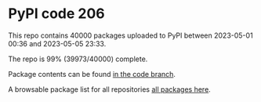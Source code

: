 # PyPI code 206

This repo contains 40000 packages uploaded to PyPI between 
2023-05-01 00:36 and 2023-05-05 23:33.

The repo is 99% (39973/40000) complete.

Package contents can be found [in the code branch](https://github.com/pypi-data/pypi-mirror-206/tree/code/packages).

A browsable package list for all repositories [all packages here](https://pypi-data.github.io/website/repositories/pypi-mirror-206).


